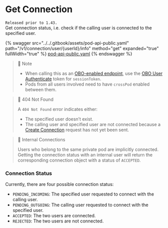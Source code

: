 # Get Connection

`Released prior to 1.43.`\
Get connection status, i.e. check if the calling user is connected to the specified user.

{% swagger src="../../.gitbook/assets/pod-api-public.yaml" path="/v1/connection/user/{userId}/info" method="get" expanded="true" fullWidth="true" %}
[pod-api-public.yaml](../../.gitbook/assets/pod-api-public.yaml)
{% endswagger %}

> 📘 Note
>
> * When calling this as an [OBO-enabled endpoint](../apps-on-behalf-of-obo/), use the [OBO User Authenticate](../apps-on-behalf-of-obo/obo-rsa-user-authentication-by-user-id.md) token for `sessionToken`.
> * Pods from all users involved need to have `crossPod` enabled between them.

> 📘 404 Not Found
>
> A `404 Not Found` error indicates either:
>
> * The specified user doesn’t exist.
> * The calling user and specified user are not connected because a [Create Connection](create-connection.md) request has not yet been sent.

> 📘 Internal Connections
>
> Users who belong to the same private pod are implicitly connected. Getting the connection status with an internal user will return the corresponding connection object with a status of `ACCEPTED`.

### Connection Status

Currently, there are four possible connection status:

* `PENDING_INCOMING`: The specified user requested to connect with the calling user.
* `PENDING_OUTGOING`: The calling user requested to connect with the specified user.
* `ACCEPTED`: The two users are connected.
* `REJECTED`: The two users are not connected.
